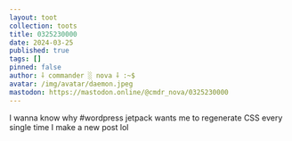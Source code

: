 ```yaml
---
layout: toot
collection: toots
title: 0325230000
date: 2024-03-25
published: true
tags: []
pinned: false
author: ⸸ commander ░ nova ⸸ :~$
avatar: /img/avatar/daemon.jpeg
mastodon: https://mastodon.online/@cmdr_nova/0325230000
---
```


I wanna know why #wordpress jetpack wants me to regenerate CSS every single time I make a new post lol
